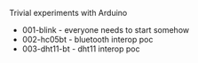 Trivial experiments with Arduino

- 001-blink - everyone needs to start somehow
- 002-hc05bt - bluetooth interop poc
- 003-dht11-bt - dht11 interop poc
